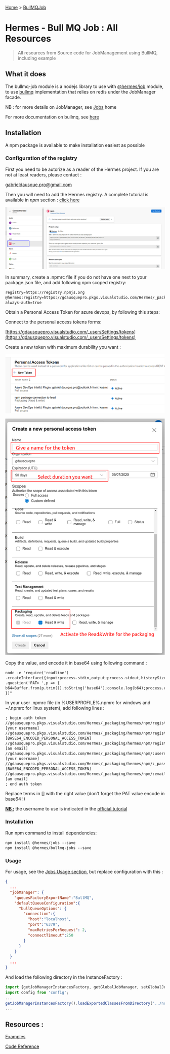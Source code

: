 [Home](./Home.md) > [BullMQJob](HomeBullMQJob.md)

# Hermes - Bull MQ Job : All Resources
>All resources from Source code for JobManagement using BullMQ, including example 

## What it does

The bullmq-job module is a nodejs library to use with [@hermes/job](HomeJob.md) module, to use [bullmq](https://www.npmjs.com/package/bullmq) implementation that relies on
 redis under the JobManager facade. 

NB : for more details on JobManager, see [Jobs](HomeJob.md) home

For more documentation on bullmq, see [here](https://docs.bullmq.io/)

## Installation

A npm package is available to make installation easiest as possible

### Configuration of the registry

First you need to be autorize as a reader of the Hermes project. If you are not at least readers, please contact : 

[gabrieldausque.pro@gmail.com](mailto:gabrieldausque.pro@gmail.com)

Then you will need to add the Hermes registry. A complete tutorial is available in *npm* section : [click here](https://gdausquepro.visualstudio.com/Hermes/_packaging?_a=connect&feed=hermes)

![](Images/npm-feed-connect-001.png)

In summary, create a .npmrc file if you do not have one next to your package.json file, and add following npm scoped registry:

```
registry=https://registry.npmjs.org
@hermes:registry=https://gdausquepro.pkgs.visualstudio.com/Hermes/_packaging/hermes/npm/registry/
always-auth=true
```   

Obtain a Personal Access Token for azure devops, by following this steps: 

Connect to the personal access tokens forms:

[https://gdausquepro.visualstudio.com/_usersSettings/tokens](https://gdausquepro.visualstudio.com/_usersSettings/tokens)

Create a new token with maximum durability you want : 

![](Images/pat-001.png)

![](Images/pat-002.png)

Copy the value, and encode it in base64 using following command :

 ```
 node -e "require('readline') .createInterface({input:process.stdin,output:process.stdout,historySize:0}) .question('PAT> ',p => { b64=Buffer.from(p.trim()).toString('base64');console.log(b64);process.exit(); })"
 ```

In your user .npmrc file (in %USERPROFILE%\.npmrc for windows and ~/.npmrc for linux system), add following lines :

```
; begin auth token
//gdausquepro.pkgs.visualstudio.com/Hermes/_packaging/hermes/npm/registry/:username=[your username]
//gdausquepro.pkgs.visualstudio.com/Hermes/_packaging/hermes/npm/registry/:_password=[BASE64_ENCODED_PERSONAL_ACCESS_TOKEN]
//gdausquepro.pkgs.visualstudio.com/Hermes/_packaging/hermes/npm/registry/:email=[an email]
//gdausquepro.pkgs.visualstudio.com/Hermes/_packaging/hermes/npm/:username=[your username]
//gdausquepro.pkgs.visualstudio.com/Hermes/_packaging/hermes/npm/:_password=[BASE64_ENCODED_PERSONAL_ACCESS_TOKEN]
//gdausquepro.pkgs.visualstudio.com/Hermes/_packaging/hermes/npm/:email=[an email]
; end auth token
```
Replace terms in [] with the right value (don't forget the PAT value encode in base64 !)

**<u>NB :</u>** the username to use is indicated in the [official tutorial](https://gdausquepro.visualstudio.com/Hermes/_packaging?_a=connect&feed=hermes)

### Installation 

Run npm command to install dependencies:

```
npm install @hermes/jobs --save
npm install @hermes/bullmq-jobs --save
```

### Usage

For usage, see the [Jobs Usage section](/HomeJob#Usage), but replace configuration with this :

``` json
{
  ...
  "jobManager": {
    "queuesFactoryExportName":"BullMQ",
    "defaultQueueConfiguration":{
      "bullQueueOptions": {
        "connection":{
          "host":"localhost",
          "port":"6379",
          "maxRetriesPerRequest": 2,
          "connectTimeout":250
        }
      }
    }
  }
  ...
}
```

And load the following directory in the InstanceFactory : 


``` ts
import {getJobManagerInstancesFactory, getGlobalJobManager, setGlobalJobManager, JobManager} from '@hermes/jobs';
import config from 'config';
...
getJobManagerInstancesFactory().loadExportedClassesFromDirectory('../node_modules/@hermes/bullmq-jobs/lib');
...
```

## Resources :

[Examples](/Examples)

[Code Reference](/BullMQJobs/Reference/globals)

